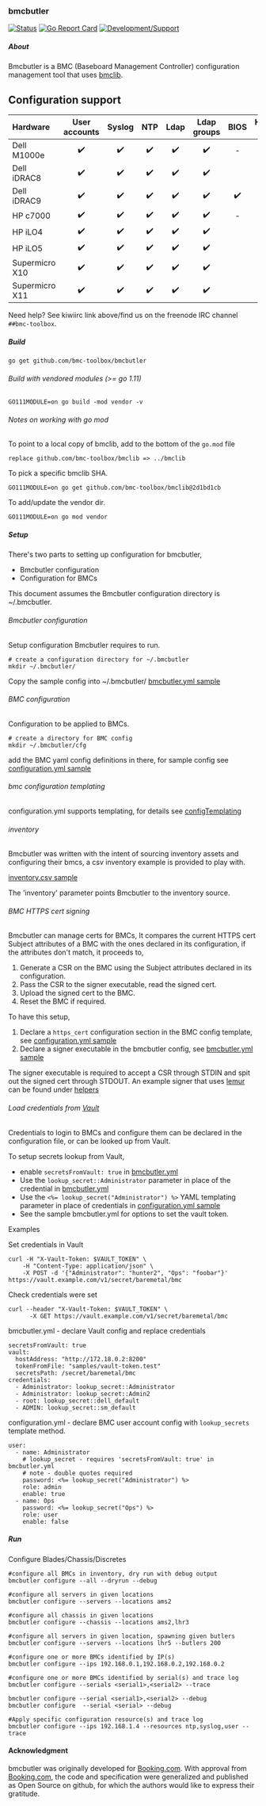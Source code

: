 ### bmcbutler

[![Status](https://api.travis-ci.org/bmc-toolbox/bmcbutler.svg?branch=master)](https://travis-ci.org/bmc-toolbox/bmcbutler)
[![Go Report Card](https://goreportcard.com/badge/github.com/bmc-toolbox/bmcbutler)](https://goreportcard.com/report/github.com/bmc-toolbox/bmcbutler)
[![Development/Support](https://img.shields.io/badge/chat-on%20freenode-brightgreen.svg)](https://kiwiirc.com/client/irc.freenode.net/##bmc-toolbox)

##### About

Bmcbutler is a BMC (Baseboard Management Controller) configuration management tool that uses [bmclib](https://github.com/bmc-toolbox/bmclib).

## Configuration support

Hardware      | User accounts | Syslog  |  NTP  | Ldap  | Ldap groups  | BIOS  | HTTPS Cert  |
:-----------  | :-----------: | :-----: | :---: | :---: | :----------: | :--: | :---: |
Dell M1000e   | :heavy_check_mark: | :heavy_check_mark: | :heavy_check_mark: | :heavy_check_mark: | :heavy_check_mark: | - | |
Dell iDRAC8   | :heavy_check_mark: | :heavy_check_mark: | :heavy_check_mark: | :heavy_check_mark: | :heavy_check_mark: | | :heavy_check_mark: |
Dell iDRAC9   | :heavy_check_mark: | :heavy_check_mark: | :heavy_check_mark: | :heavy_check_mark: | :heavy_check_mark: | :heavy_check_mark: | :heavy_check_mark: |
HP c7000      | :heavy_check_mark: | :heavy_check_mark: | :heavy_check_mark: | :heavy_check_mark: | :heavy_check_mark: | - | |
HP iLO4       | :heavy_check_mark: | :heavy_check_mark: | :heavy_check_mark: | :heavy_check_mark: | :heavy_check_mark: | | :heavy_check_mark: |
HP iLO5       | :heavy_check_mark: | :heavy_check_mark: | :heavy_check_mark: | :heavy_check_mark: | :heavy_check_mark: | | :heavy_check_mark: |
Supermicro X10 | :heavy_check_mark: | :heavy_check_mark: | :heavy_check_mark: | :heavy_check_mark: | :heavy_check_mark: | | :heavy_check_mark: |
Supermicro X11 | :heavy_check_mark: | :heavy_check_mark: | :heavy_check_mark: | :heavy_check_mark: | :heavy_check_mark: | | :heavy_check_mark: |


Need help? See kiwiirc link above/find us on the freenode IRC channel `##bmc-toolbox`.

##### Build
`go get github.com/bmc-toolbox/bmcbutler`

###### Build with vendored modules (>= go 1.11)
`GO111MODULE=on go build -mod vendor -v`

###### Notes on working with go mod

To point to a local copy of bmclib, add to the bottom of the `go.mod` file

`replace github.com/bmc-toolbox/bmclib => ../bmclib`

To pick a specific bmclib SHA.

`GO111MODULE=on go get github.com/bmc-toolbox/bmclib@2d1bd1cb`

To add/update the vendor dir.

`GO111MODULE=on go mod vendor`

##### Setup
There's two parts to setting up configuration for bmcbutler,

* Bmcbutler configuration
* Configuration for BMCs

This document assumes the Bmcbutler configuration directory is ~/.bmcbutler.

###### Bmcbutler configuration
Setup configuration Bmcbutler requires to run.

```
# create a configuration directory for ~/.bmcbutler
mkdir ~/.bmcbutler/
```
Copy the sample config into ~/.bmcbutler/
[bmcbutler.yml sample](../master/samples/bmcbutler.yml)

###### BMC configuration
Configuration to be applied to BMCs.

```
# create a directory for BMC config
mkdir ~/.bmcbutler/cfg
```
add the BMC yaml config definitions in there, for sample config see [configuration.yml sample](../master/samples/cfg/configuration.yml)

###### bmc configuration templating
configuration.yml supports templating, for details see [configTemplating](../master/docs/configTemplating.md)

###### inventory
Bmcbutler was written with the intent of sourcing inventory assets and configuring their bmcs,
a csv inventory example is provided to play with.

[inventory.csv sample](../master/samples/inventory.csv.sample)

The 'inventory' parameter points Bmcbutler to the inventory source.

###### BMC HTTPS cert signing
Bmcbutler can manage certs for BMCs,
It compares the current HTTPS cert Subject attributes of a BMC with the ones declared in its configuration,
if the attributes don't match, it proceeds to,

1. Generate a CSR on the BMC using the Subject attributes declared in its configuration.
2. Pass the CSR to the signer executable, read the signed cert.
3. Upload the signed cert to the BMC.
4. Reset the BMC if required.

To have this setup,

1. Declare a `https_cert` configuration section in the BMC config template, see [configuration.yml sample](../master/samples/cfg/configuration.yml)
2. Declare a signer executable in the bmcbutler config, see [bmcbutler.yml sample](../master/samples/bmcbutler.yml)

The signer executable is required to accept a CSR through STDIN and spit out the signed cert through STDOUT.
An example signer that uses [lemur](https://github.com/Netflix/lemur) can be found under [helpers](../master/helpers)

###### Load credentials from [Vault](https://www.vaultproject.io)

Credentials to login to BMCs and configure them can be declared in the configuration file,
or can be looked up from Vault.

To setup secrets lookup from Vault,

- enable `secretsFromVault: true` in [bmcbutler.yml](../master/samples/bmcbutler.yml)
- Use the `lookup_secret::Administrator` parameter in place of the credential in [bmcbutler.yml](../master/samples/bmcbutler.yml)
- Use the `<%= lookup_secret("Administrator") %>` YAML templating parameter in place of credentials in [configuration.yml sample](../master/samples/cfg/configuration.yml)
- See the sample bmcbutler.yml for options to set the vault token.

Examples

Set credentials in Vault
```
curl -H "X-Vault-Token: $VAULT_TOKEN" \
    -H "Content-Type: application/json" \
    -X POST -d '{"Administrator": "hunter2", "Ops": "foobar"}' https://vault.example.com/v1/secret/baremetal/bmc
```

Check credentials were set
```
curl --header "X-Vault-Token: $VAULT_TOKEN" \
      -X GET https://vault.example.com/v1/secret/baremetal/bmc
```

bmcbutler.yml - declare Vault config and replace credentials
```
secretsFromVault: true
vault:
  hostAddress: "http://172.18.0.2:8200"
  tokenFromFile: "samples/vault-token.test"
  secretsPath: /secret/baremetal/bmc
credentials:
  - Administrator: lookup_secret::Administrator
  - Administrator: lookup_secret::Admin2
  - root: lookup_secret::dell_default
  - ADMIN: lookup_secret::sm_default
```

configuration.yml - declare BMC user account config with `lookup_secrets` template method.
```
user:
  - name: Administrator
    # lookup_secret - requires 'secretsFromVault: true' in bmcbutler.yml
    # note - double quotes required
    password: <%= lookup_secret("Administrator") %>
    role: admin
    enable: true
  - name: Ops
    password: <%= lookup_secret("Ops") %>
    role: user
    enable: false
```

##### Run

Configure Blades/Chassis/Discretes

```
#configure all BMCs in inventory, dry run with debug output
bmcbutler configure --all --dryrun --debug

#configure all servers in given locations
bmcbutler configure --servers --locations ams2

#configure all chassis in given locations
bmcbutler configure --chassis --locations ams2,lhr3

#configure all servers in given location, spawning given butlers
bmcbutler configure --servers --locations lhr5 --butlers 200

#configure one or more BMCs identified by IP(s)
bmcbutler configure --ips 192.168.0.1,192.168.0.2,192.168.0.2

#configure one or more BMCs identified by serial(s) and trace log
bmcbutler configure --serials <serial1>,<serial2> --trace

bmcbutler configure --serial <serial1>,<serial2> --debug
bmcbutler configure  --serial <serial> --debug

#Apply specific configuration resource(s) and trace log
bmcbutler configure --ips 192.168.1.4 --resources ntp,syslog,user --trace
```

#### Acknowledgment

bmcbutler was originally developed for [Booking.com](http://www.booking.com).
With approval from [Booking.com](http://www.booking.com), the code and
specification were generalized and published as Open Source on github, for
which the authors would like to express their gratitude.
